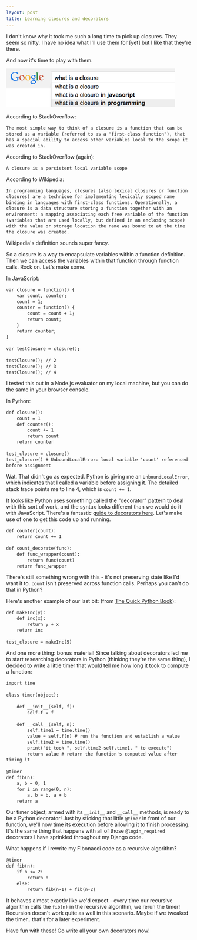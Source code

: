 ```yaml
---
layout: post
title: Learning closures and decorators
---
```


I don't know why it took me such a long time to pick up closures. They seem so nifty. I have no idea what I'll use them for [yet] but I like that they're there.

And now it's time to play with them.

![](/images/closure.png)

According to StackOverflow:

	The most simple way to think of a closure is a function that can be stored as a variable (referred to as a "first-class function"), that has a special ability to access other variables local to the scope it was created in.

According to StackOverflow (again):

	A closure is a persistent local variable scope

According to Wikipedia:

	In programming languages, closures (also lexical closures or function closures) are a technique for implementing lexically scoped name binding in languages with first-class functions. Operationally, a closure is a data structure storing a function together with an environment: a mapping associating each free variable of the function (variables that are used locally, but defined in an enclosing scope) with the value or storage location the name was bound to at the time the closure was created.

Wikipedia's definition sounds super fancy. 

So a closure is a way to encapsulate variables within a function definition. Then we can access the variables within that function through function calls. Rock on. Let's make some.

In JavaScript: 

	var closure = function() { 
		var count, counter;
		count = 1;
		counter = function() {
			count = count + 1; 
			return count;
		}
		return counter;
	}

	var testClosure = closure();

	testClosure(); // 2
	testClosure(); // 3
	testClosure(); // 4

I tested this out in a Node.js evaluator on my local machine, but you can do the same in your browser console. 

In Python:

	def closure():
		count = 1
		def counter():
			count += 1
			return count
		return counter

	test_closure = closure()
	test_closure() # UnboundLocalError: local variable 'count' referenced before assignment

Wat. That didn't go as expected. Python is giving me an `UnboundLocalError`, which indicates that I called a variable before assigning it. The detailed stack trace points me to line 4, which is `count += 1`. 

It looks like Python uses something called the "decorator" pattern to deal with this sort of work, and the syntax looks different than we would do it with JavaScript. There's a fantastic [guide to decorators here](http://thecodeship.com/patterns/guide-to-python-function-decorators/). Let's make use of one to get this code up and running.

	def counter(count):
		return count += 1

	def count_decorate(func):
		def func_wrapper(count):
			return func(count)
		return func_wrapper

There's still something wrong with this - it's not preserving state like I'd want it to. `count` isn't preserved across function calls. Perhaps you can't do that in Python? 

Here's another example of our last bit: (from [The Quick Python Book](http://affiliate.manning.com/idevaffiliate.php?id=1221&url=33)):

	def makeInc(y):
		def inc(x):
			return y + x
		return inc

	test_closure = makeInc(5)

And one more thing: bonus material! Since talking about decorators led me to start researching decorators in Python (thinking they're the same thing), I decided to write a little timer that would tell me how long it took to compute a function: 

	import time

	class timer(object):
		
		def __init__(self, f):
			self.f = f

		def __call__(self, n):
			self.time1 = time.time()
			value = self.f(n) # run the function and establish a value
			self.time2 = time.time()
			print("it took ", self.time2-self.time1, " to execute")
			return value # return the function's computed value after timing it

	@timer
	def fib(n):
		a, b = 0, 1
		for i in range(0, n):
			a, b = b, a + b
		return a

Our timer object, armed with its `__init__` and `__call__` methods, is ready to be a Python decorator! Just by sticking that little `@timer` in front of our function, we'll now time its execution before allowing it to finish processing. It's the same thing that happens with all of those `@login_required` decorators I have sprinkled throughout my Django code. 

What happens if I rewrite my Fibonacci code as a recursive algorithm?

	@timer
	def fib(n):
		if n <= 2:
			return n
		else:
			return fib(n-1) + fib(n-2)

It behaves almost exactly like we'd expect - every time our recursive algorithm calls the `fib(n)` in the recursive algorithm, we rerun the timer! Recursion doesn't work quite as well in this scenario. Maybe if we tweaked the timer.. that's for a later experiment.

Have fun with these! Go write all your own decorators now!